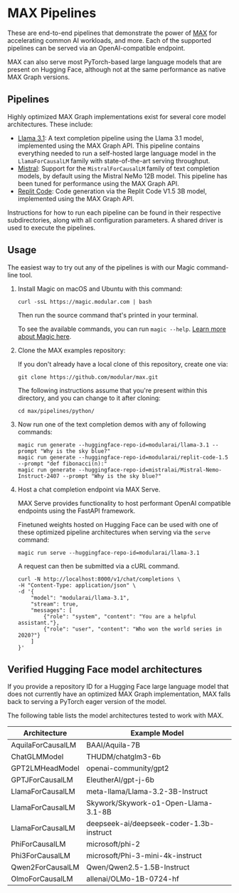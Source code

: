 # MAX Pipelines

These are end-to-end pipelines that demonstrate the power of
[MAX](https://docs.modular.com/max/) for accelerating common AI workloads, and
more. Each of the supported pipelines can be served via an OpenAI-compatible
endpoint.

MAX can also serve most PyTorch-based large language models that are
present on Hugging Face, although not at the same performance as native MAX
Graph versions.

## Pipelines

Highly optimized MAX Graph implementations exist for several core model
architectures. These include:

- [Llama 3.1](llama3): A text completion pipeline using the Llama 3.1 model,
implemented using the MAX Graph API. This pipeline contains everything
needed to run a self-hosted large language model in the `LlamaForCausalLM`
family with state-of-the-art serving throughput.
- [Mistral](architectures/mistral): Support for the `MistralForCausalLM` family
of text completion models, by default using the Mistral NeMo 12B model. This pipeline
has been tuned for performance using the MAX Graph API.
- [Replit Code](architectures/replit): Code generation via the
Replit Code V1.5 3B model, implemented using the MAX Graph API.

Instructions for how to run each pipeline can be found in their respective
subdirectories, along with all configuration parameters. A shared driver is
used to execute the pipelines.

## Usage

The easiest way to try out any of the pipelines is with our Magic command-line
tool.

1. Install Magic on macOS and Ubuntu with this command:

   ```shell
   curl -ssL https://magic.modular.com | bash
   ```

   Then run the source command that's printed in your terminal.

   To see the available commands, you can run `magic --help`.
   [Learn more about Magic here](https://docs.modular.com/magic).

2. Clone the MAX examples repository:

   If you don't already have a local clone of this repository, create one via:

   ```shell
   git clone https://github.com/modular/max.git
   ```

   The following instructions assume that you're present within this
   directory, and you can change to it after cloning:

   ```shell
   cd max/pipelines/python/
   ```

3. Now run one of the text completion demos with any of following commands:

   ```shell
   magic run generate --huggingface-repo-id=modularai/llama-3.1 --prompt "Why is the sky blue?"
   magic run generate --huggingface-repo-id=modularai/replit-code-1.5 --prompt "def fibonacci(n):"
   magic run generate --huggingface-repo-id=mistralai/Mistral-Nemo-Instruct-2407 --prompt "Why is the sky blue?"
   ```

4. Host a chat completion endpoint via MAX Serve.

   MAX Serve provides functionality to host performant OpenAI compatible
   endpoints using the FastAPI framework.

   Finetuned weights hosted on Hugging Face can be used with one
   of these optimized pipeline architectures when serving via the `serve`
   command:

   ```shell
   magic run serve --huggingface-repo-id=modularai/llama-3.1
   ```

   A request can then be submitted via a cURL command.

   ```shell
   curl -N http://localhost:8000/v1/chat/completions \
   -H "Content-Type: application/json" \
   -d '{
       "model": "modularai/llama-3.1",
       "stream": true,
       "messages": [
           {"role": "system", "content": "You are a helpful assistant."},
           {"role": "user", "content": "Who won the world series in 2020?"}
       ]
   }'
   ```

## Verified Hugging Face model architectures

If you provide a repository ID for a Hugging Face large language model
that does not currently have an optimized MAX Graph implementation, MAX
falls back to serving a PyTorch eager version of the model.

The following table lists the model architectures tested to work with MAX.

| **Architecture** | **Example Model** |
| --- | --- |
| AquilaForCausalLM | BAAI/Aquila-7B |
| ChatGLMModel | THUDM/chatglm3-6b |
| GPT2LMHeadModel | openai-community/gpt2 |
| GPTJForCausalLM | EleutherAI/gpt-j-6b |
| LlamaForCausalLM | meta-llama/Llama-3.2-3B-Instruct |
| LlamaForCausalLM | Skywork/Skywork-o1-Open-Llama-3.1-8B |
| LlamaForCausalLM | deepseek-ai/deepseek-coder-1.3b-instruct |
| PhiForCausalLM | microsoft/phi-2 |
| Phi3ForCausalLM | microsoft/Phi-3-mini-4k-instruct |
| Qwen2ForCausalLM | Qwen/Qwen2.5-1.5B-Instruct |
| OlmoForCausalLM | allenai/OLMo-1B-0724-hf |
